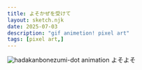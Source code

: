 ```yaml
---
title: よそかぜを受けて
layout: sketch.njk
date: 2025-07-03
description: "gif animetion! pixel art"
tags: [pixel art,]
---
```


![hadakanbonezumi-dot animation](/images/20250703.gif)
よそよそ